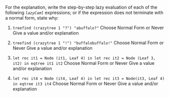 For the explanation, write the step-by-step lazy evaluation of each of the following _`lazyCaml`_ expressions; or if the expression does not terminate with a normal form, state why:

1. `treefind (crazytree 1 "?") "abuffalo?"`
Choose Normal Form or Never
Give a value and/or explanation

2. `treefind (crazytree 1 "!") "buffalobuffalo!"`
Choose Normal Form or Never
Give a value and/or explanation

3. `let rec it1 = Node (it1, Leaf 4) in let rec it2 = Node (Leaf 3, it2) in eqtree it1 it2`
Choose Normal Form or Never
Give a value and/or explanation

4. `let rec it4 = Node (it4, Leaf 4) in let rec it3 = Node(it3, Leaf 4) in eqtree it3 it4`
Choose Normal Form or Never
Give a value and/or explanation
